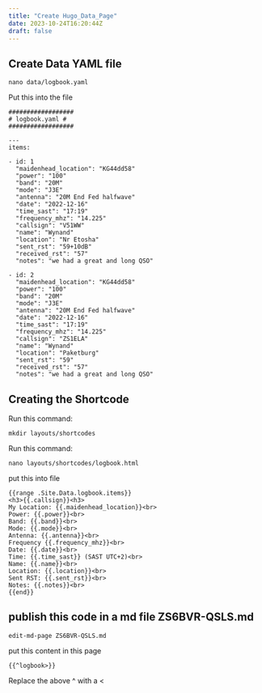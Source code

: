 ```yaml
---
title: "Create Hugo_Data_Page"
date: 2023-10-24T16:20:44Z
draft: false
---
```


## Create Data YAML file
```
nano data/logbook.yaml
```
Put this into the file
```
##################
# logbook.yaml #
##################

---
items:

- id: 1
  "maidenhead_location": "KG44dd58"
  "power": "100"
  "band": "20M"
  "mode": "J3E"
  "antenna": "20M End Fed halfwave"
  "date": "2022-12-16"
  "time_sast": "17:19"
  "frequency_mhz": "14.225"
  "callsign": "V51WW"
  "name": "Wynand"
  "location": "Nr Etosha"
  "sent_rst": "59+10dB"
  "received_rst": "57"
  "notes": "we had a great and long QSO"

- id: 2
  "maidenhead_location": "KG44dd58"
  "power": "100"
  "band": "20M"
  "mode": "J3E"
  "antenna": "20M End Fed halfwave"
  "date": "2022-12-16"
  "time_sast": "17:19"
  "frequency_mhz": "14.225"
  "callsign": "ZS1ELA"
  "name": "Wynand"
  "location": "Paketburg"
  "sent_rst": "59"
  "received_rst": "57"
  "notes": "we had a great and long QSO"

```
## Creating the Shortcode
Run this command:
```
mkdir layouts/shortcodes
```

Run this command:
```
nano layouts/shortcodes/logbook.html
```
put this into file
```
{{range .Site.Data.logbook.items}}
<h3>{{.callsign}}<h3>
My Location: {{.maidenhead_location}}<br>
Power: {{.power}}<br>
Band: {{.band}}<br>
Mode: {{.mode}}<br>
Antenna: {{.antenna}}<br>
Frequency {{.frequency_mhz}}<br>
Date: {{.date}}<br>
Time: {{.time_sast}} (SAST UTC+2)<br> 
Name: {{.name}}<br>
Location: {{.location}}<br>
Sent RST: {{.sent_rst}}<br>
Notes: {{.notes}}<br>
{{end}}
```
## publish this code in a md file ZS6BVR-QSLS.md
```
edit-md-page ZS6BVR-QSLS.md
```
put this content in this page

```
{{^logbook>}}
```
Replace the above ^ with a <
